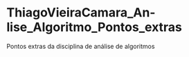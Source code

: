 # ThiagoVieiraCamara_An-lise_Algoritmo_Pontos_extras
Pontos extras da disciplina de análise de algoritmos
